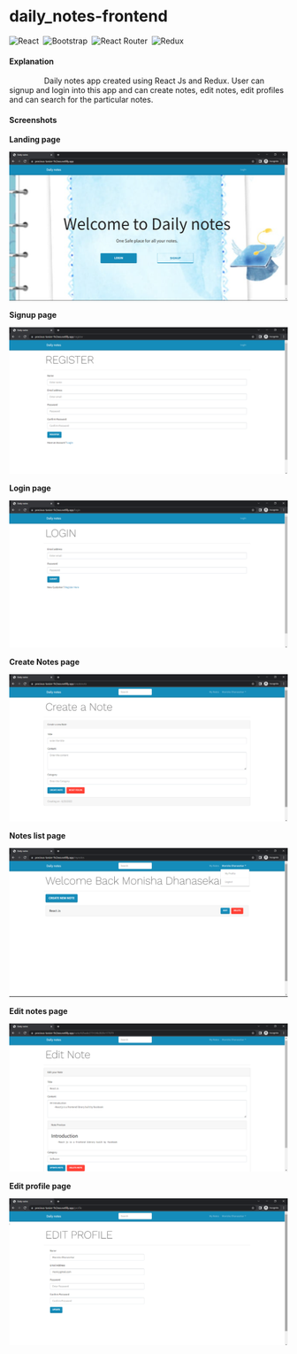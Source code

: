 # daily_notes-frontend

![React](https://img.shields.io/badge/react-%2320232a.svg?style=for-the-badge&logo=react&logoColor=%2361DAFB) &nbsp;![Bootstrap](https://img.shields.io/badge/bootstrap-%23563D7C.svg?style=for-the-badge&logo=bootstrap&logoColor=white) &nbsp;![React Router](https://img.shields.io/badge/React_Router-CA4245?style=for-the-badge&logo=react-router&logoColor=white) &nbsp;![Redux](https://img.shields.io/badge/redux-%23593d88.svg?style=for-the-badge&logo=redux&logoColor=white)

#### Explanation  
   <p>&nbsp;&nbsp;&nbsp;&nbsp;&nbsp;&nbsp;&nbsp;&nbsp;&nbsp;&nbsp;&nbsp;&nbsp;&nbsp;&nbsp;&nbsp;&nbsp;Daily notes app created using React Js and Redux. 
User can signup and login into this app and can create notes, edit notes, edit profiles and can search for the particular notes.</p>


#### Screenshots 

**Landing page**

<img src="https://github.com/Monishadhanasekar/daily_notes-frontend/blob/main/screenshots/Landing.png" title="Landing page">

**Signup page**

<img src="https://github.com/Monishadhanasekar/daily_notes-frontend/blob/main/screenshots/register.png" title="Signup page"> 

**Login page** 

<img src="https://github.com/Monishadhanasekar/daily_notes-frontend/blob/main/screenshots/login.png" title="Login page">

**Create Notes page**

<img src="https://github.com/Monishadhanasekar/daily_notes-frontend/blob/main/screenshots/createnote.png" title="Create notes page">

**Notes list page**

<img src="https://github.com/Monishadhanasekar/daily_notes-frontend/blob/main/screenshots/notes.png" title="Notes list page">

**Edit notes page**

<img src="https://github.com/Monishadhanasekar/daily_notes-frontend/blob/main/screenshots/editnote.png" title="Edit notes page">

**Edit profile page**

<img src="https://github.com/Monishadhanasekar/daily_notes-frontend/blob/main/screenshots/editprofile.png" title="Edit profile page">


